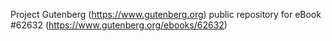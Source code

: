 Project Gutenberg (https://www.gutenberg.org) public repository for
eBook #62632 (https://www.gutenberg.org/ebooks/62632)
